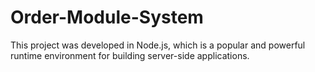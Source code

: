 # Order-Module-System
This project was developed in Node.js, which is a popular and powerful runtime environment for building server-side applications.
